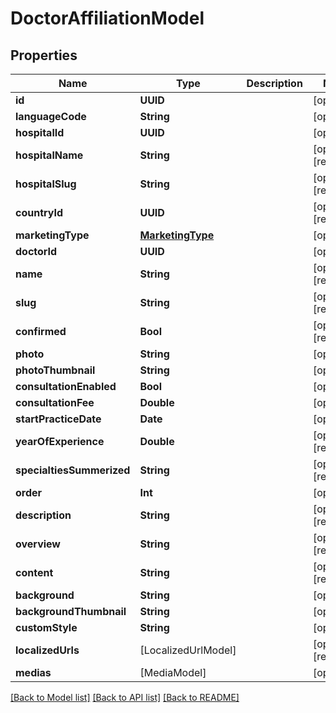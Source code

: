 # DoctorAffiliationModel

## Properties
Name | Type | Description | Notes
------------ | ------------- | ------------- | -------------
**id** | **UUID** |  | [optional] 
**languageCode** | **String** |  | [optional] 
**hospitalId** | **UUID** |  | [optional] 
**hospitalName** | **String** |  | [optional] [readonly] 
**hospitalSlug** | **String** |  | [optional] [readonly] 
**countryId** | **UUID** |  | [optional] [readonly] 
**marketingType** | [**MarketingType**](MarketingType.md) |  | [optional] 
**doctorId** | **UUID** |  | [optional] 
**name** | **String** |  | [optional] [readonly] 
**slug** | **String** |  | [optional] [readonly] 
**confirmed** | **Bool** |  | [optional] [readonly] 
**photo** | **String** |  | [optional] 
**photoThumbnail** | **String** |  | [optional] 
**consultationEnabled** | **Bool** |  | [optional] 
**consultationFee** | **Double** |  | [optional] 
**startPracticeDate** | **Date** |  | [optional] 
**yearOfExperience** | **Double** |  | [optional] [readonly] 
**specialtiesSummerized** | **String** |  | [optional] [readonly] 
**order** | **Int** |  | [optional] 
**description** | **String** |  | [optional] [readonly] 
**overview** | **String** |  | [optional] [readonly] 
**content** | **String** |  | [optional] [readonly] 
**background** | **String** |  | [optional] 
**backgroundThumbnail** | **String** |  | [optional] 
**customStyle** | **String** |  | [optional] 
**localizedUrls** | [LocalizedUrlModel] |  | [optional] [readonly] 
**medias** | [MediaModel] |  | [optional] 

[[Back to Model list]](../README.md#documentation-for-models) [[Back to API list]](../README.md#documentation-for-api-endpoints) [[Back to README]](../README.md)


